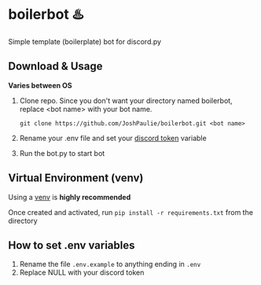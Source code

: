[//]: <> (After cloning, delete this and make your own readme!)

# boilerbot ♨️
Simple template (boilerplate) bot for discord.py

## Download & Usage
**Varies between OS**
1) Clone repo. Since you don't want your directory named boilerbot, replace \<bot name> with your bot name.

    `git clone https://github.com/JoshPaulie/boilerbot.git <bot name>`

2) Rename your .env file and set your [discord token](https://www.writebots.com/discord-bot-token/) variable

3) Run the bot.py to start bot

## Virtual Environment (venv)
Using a [venv](https://packaging.python.org/guides/installing-using-pip-and-virtual-environments/) is **highly recommended**

Once created and activated, run `pip install -r requirements.txt` from the directory

## How to set .env variables
1) Rename the file `.env.example` to anything ending in `.env`
2) Replace NULL with your discord token
